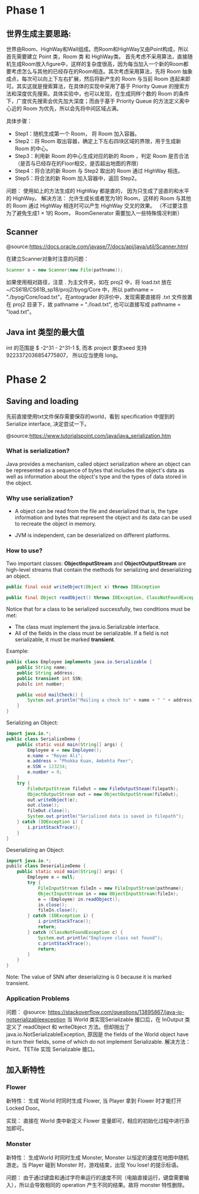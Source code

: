 # Phase 1
## 世界生成主要思路:
世界由Room、HighWay和Wall组成。而Room和HighWay又由Point构成，所以首先需要建立 Point 类，Room 类 和 HighWay类。
首先考虑不采用算法，直接随机生成Room放入figure中，这样的复杂度很高，因为每当加入一个新的Room都要考虑怎么与其他的已经存在的Room相连。其次考虑采用算法，先将 Room 抽象成点，每次可以向上下左右扩展，然后将新产生的 Room 与当前 Room 连起来即可。其实这就是搜索算法，在具体的实现中采用了基于 Priority Queue 的搜索方法和深度优先搜索。具体实验中，也可以发现，在生成同样个数的 Room 的条件下，广度优先搜索会优先加大深度；而由于基于 Priority Queue 的方法定义离中心近的 Room 为优先，所以会先将中间区域占满。

具体步骤：
- Step1：随机生成第一个 Room， 将 Room 加入容器。
- Step2：将 Room 取出容器，确定上下左右四块区域的界限，用于生成新 Room 的中心。
- Step3：利用新 Room 的中心生成对应的新的 Room ，判定 Room 是否合法（是否与已经存在的Floor相交，是否超出地图的界限）
- Step4：将合法的新 Room 与 Step2 取出的 Room 通过 HighWay 相连。
- Step5：将合法的新 Room 加入容器中，返回 Step2。

问题：
使用如上的方法生成的 HighWay 都是直的， 因为只生成了竖直的和水平的 HighWay。
解决方法：
允许生成长或者宽为1的 Room，这样的 Room 与其他的 Room 通过 HighWay 相连时可以产生 HighWay 交叉的效果。
（不过要注意为了避免生成1 × 1的 Room， RoomGenerator 需要加入一些特殊情况判断）

## Scanner
@source:https://docs.oracle.com/javase/7/docs/api/java/util/Scanner.html

在建立Scanner对象时注意的问题：
```java
Scanner s = new Scanner(new File(pathname));
```
如果使用相对路径，注意 . 为主文件夹，如在 proj2 中，将 load.txt 放在 ~/CS61B/CS61B_sp18/proj2/byog/Core 中，所以 pathname = "./byog/Core/load.txt"。在antograder 的评价中，发现需要直接将 .txt 文件放置在 proj2 目录下，故 pathname = "./load.txt", 也可以直接写成 pathname = "load.txt"。

## Java int 类型的最大值
int 的范围是 $ -2^31 - 2^31-1 $, 而本 project 要求seed 支持 9223372036854775807， 所以应当使用 long。

# Phase 2

## Saving and loading
先前直接使用txt文件保存需要保存的world，看到 specification 中提到的 Serialize interface, 决定尝试一下。

@source:https://www.tutorialspoint.com/java/java_serialization.htm

### What is serialization?
Java provides a mechanism, called object serialization where an object can be represented as a sequence of bytes that includes the object's data as well as information about the object's type and the types of data stored in the object.

### Why use serialization?
- A object can be read from the file and deserialized that is, the type information and bytes that represent the object and its data can be used to recreate the object in memory.

- JVM is independent, can be deserialized on different platforms.

### How to use?
Two important classes: **ObjectInputStream** and **ObjectOutputStream** are high-level streams that contain the methods for serializing and deserializing an object.

```java
public final void writeObject(Object x) throws IOException

public final Object readObject() throws IOException, ClassNotFoundException
```
Notice that for a class to be serialized successfully, two conditions must be met:
- The class must implement the java.io.Serializable interface.
- All of the fields in the class must be serializable. If a field is not serializable, it must be marked **transient**.

Example:
```java
public class Employee implements java.io.Serializable {
	public String name;
	public String address;
	public transient int SSN;
	pubilc int number;

	public void mailCheck() {
		System.out.println("Mailing a check to" + name + " " + address);
	}
}
```
Serializing an Object:
```java
import java.io.*;
public class SerializeDemo {
	public static void main(String[] args) {
		Employee e = new Employee();
		e.name = "Reyan Ali";
		e.address = "Phokka Kuan, Ambehta Peer";
		e.SSN = 123234;
		e.number = 0;
	}
	try {
		FileOutputStream fileOut = new FileOutputSteam(filepath);
		ObjectOutputStream out = new ObjectOutputStream(fileOut);
		out.writeObject(e);
		out.close();
		fileOut.close();
		System.out.println("Serialized data is saved in filepath");
	} catch (IOException i) {
		i.printStackTrace();
	}
}
```
Deserializing an Object:
```java
import java.io.*;
pubilc class DeserializeDemo {
	public static void main(String[] args) {
		Employee e = null;
		try {
			FileInputStream fileIn = new FileInputStream(pathname);
			ObjectInputStream in = new ObjectInputStream(fileIn);
			e = (Employee) in.readObject();
			in.close();
			fileIn.close();
		} catch (IOException i) {
			i.printStackTrace();
			return;
		} catch (ClassNotFoundException c) {
			System.out.println("Employee class not found");
			c.printStackTrace();
			return;
		}
	}
}
```
Note: The value of SNN after deserializing is 0 because it is marked transient.

### Application Problems
问题：
@source: https://stackoverflow.com/questions/13895867/java-io-notserializableexception
当 World 类实现Serializable 接口后，在 InOutput 类定义了 readObject 和 writeObject 方法。但却抛出了 java.io.NotSerializableException, 原因是 the fields of the World object have in turn their fields, some of which do not implement Serializable. 
解决方法：
Point、TETile 实现 Serializable 接口。


## 加入新特性
### Flower
新特性：
生成 World 时同时生成 Flower, 当 Player 拿到 Flower 时才能打开 Locked Door。

实现：
直接在 World 类中新定义 Flower 变量即可，相应的初始化过程中进行添加即可。

### Monster
新特性：
生成World 时同时生成 Monster, Monster 以恒定的速度在地图中随机游走。当 Player 碰到 Monster 时，游戏结束，出现 You lose! 的提示标语。

问题：
由于通过键盘和通过字符串运行的速度不同（电脑直接运行，键盘需要输入），所以会导致相同的 operation 产生不同的结果。故将 monster 特性删除。

